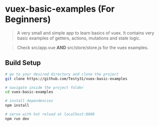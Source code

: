 # vuex-basic-examples (For Beginners)

> A very small and simple app to learn basics of vuex.
> It contains very basic examples of getters, actions, mutations and state logic.

> Check src/app.vue <b>AND</b> src/store/store.js for the vuex examples.

## Build Setup

``` bash
# go to your desired directory and clone the project
git clone https://github.com/Testy31/vuex-basic-examples

# navigate inside the project folder
cd vuex-basic-examples

# install dependencies
npm install

# serve with hot reload at localhost:8080
npm run dev
```
